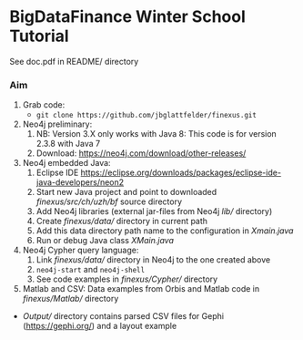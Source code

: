 # BigDataFinance Winter School Tutorial

See doc.pdf in README/ directory

### Aim

1. Grab code:
    * ```git clone https://github.com/jbglattfelder/finexus.git```
2. Neo4j preliminary:
    1. NB: Version 3.X only works with Java 8: This code is for version 2.3.8 with Java 7
    2. Download: https://neo4j.com/download/other-releases/
3. Neo4j embedded Java:
    1. Eclipse IDE https://eclipse.org/downloads/packages/eclipse-ide-java-developers/neon2
    2. Start new Java project and point to downloaded *finexus/src/ch/uzh/bf* source directory 
    3. Add Neo4j libraries (external jar-files from Neo4j *lib/* directory)
    4. Create *finexus/data/* directory in current path
    4. Add this data directory path name to the configuration in *Xmain.java*
    5. Run or debug Java class *XMain.java*
4. Neo4j Cypher query language:
    1. Link *finexus/data/* directory in Neo4j to the one created above
    2. ```neo4j-start``` and ```neo4j-shell```
    3. See code examples in *finexus/Cypher/* directory
5. Matlab and CSV: Data examples from Orbis and Matlab code in *finexus/Matlab/* directory
  * *Output/* directory contains parsed CSV files for Gephi (https://gephi.org/) and a layout example
